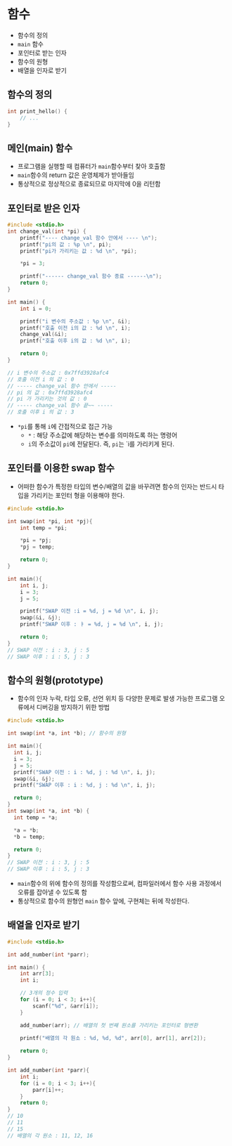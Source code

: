 # 함수

- 함수의 정의
- `main` 함수
- 포인터로 받는 인자
- 함수의 원형
- 배열을 인자로 받기


## 함수의 정의

```c
int print_hello() {
    // ...
}

```

## 메인(main) 함수

- 프로그램을 실행할 때 컴퓨터가 `main`함수부터 찾아 호출함
- `main`함수의 return 값은 운영체제가 받아들임
- 통상적으로 정상적으로 종료되므로 마지막에 0을 리턴함

## 포인터로 받은 인자

```c
#include <stdio.h>
int change_val(int *pi) {
    printf("---- change_val 함수 안에서 ---- \n");
    printf("pi의 값 : %p \n", pi);
    printf("pi가 가리키는 값 : %d \n", *pi);

    *pi = 3;

    printf("------ change_val 함수 종료 ------\n");
    return 0;
}

int main() {
    int i = 0;

    printf("i 변수의 주소값 : %p \n", &i);
    printf("호출 이전 i의 값 : %d \n", i);
    change_val(&i);
    printf("호출 이후 i의 값 : %d \n", i);

    return 0;
}

// i 변수의 주소값 : 0x7ffd3928afc4 
// 호출 이전 i 의 값 : 0 
// ----- change_val 함수 안에서 -----
// pi 의 값 : 0x7ffd3928afc4 
// pi 가 가리키는 것의 값 : 0 
// ----- change_val 함수 끝~~ -----
// 호출 이후 i 의 값 : 3 
```

- `*pi`를 통해 `i`에 간접적으로 접근 가능
    - `*` : 해당 주소값에 해당하는 변수를 의미하도록 하는 명령어
    - `i`의 주소값이 `pi`에 전달된다. 즉, `pi`는 `i를 가리키게 된다.


## 포인터를 이용한 swap 함수

- 어떠한 함수가 특정한 타입의 변수/배열의 값을 바꾸려면 함수의 인자는 반드시 타입을 가리키는 포인터 형을 이용해야 한다.

```c
#include <stdio.h>

int swap(int *pi, int *pj){
    int temp = *pi;

    *pi = *pj;
    *pj = temp;

    return 0;
}

int main(){
    int i, j;
    i = 3;
    j = 5;

    printf("SWAP 이전 :i = %d, j = %d \n", i, j);
    swap(&i, &j);
    printf("SWAP 이후 : ㅑ = %d, j = %d \n", i, j);

    return 0;    
}
// SWAP 이전 : i : 3, j : 5 
// SWAP 이후 : i : 5, j : 3
```

## 함수의 원형(prototype)

- 함수의 인자 누락, 타입 오류, 선언 위치 등 다양한 문제로 발생 가능한 프로그램 오류에서 디버깅을 방지하기 위한 방법

```c
#include <stdio.h>

int swap(int *a, int *b); // 함수의 원형

int main(){
  int i, j;
  i = 3;
  j = 5;
  printf("SWAP 이전 : i : %d, j : %d \n", i, j);
  swap(&i, &j);
  printf("SWAP 이후 : i : %d, j : %d \n", i, j);

  return 0;
}
int swap(int *a, int *b) {
  int temp = *a;

  *a = *b;
  *b = temp;

  return 0;
}
// SWAP 이전 : i : 3, j : 5 
// SWAP 이후 : i : 5, j : 3 
```

- `main`함수의 위에 함수의 정의를 작성함으로써, 컴파일러에서 함수 사용 과정에서 오류를 잡아낼 수 있도록 함
- 통상적으로 함수의 원형언 `main` 함수 앞에, 구현체는 뒤에 작성한다.

## 배열을 인자로 받기

```c
#include <stdio.h>

int add_number(int *parr);

int main() {
    int arr[3];
    int i;

    // 3개의 정수 입력
    for (i = 0; i < 3; i++){
        scanf("%d", &arr[i]);
    }

    add_number(arr); // 배열의 첫 번째 원소를 가리키는 포인터로 형변환

    printf("배열의 각 원소 : %d, %d, %d", arr[0], arr[1], arr[2]);
    
    return 0;
}

int add_number(int *parr){
    int i;
    for (i = 0; i < 3; i++){
        parr[i]++;
    }
    return 0;
}
// 10
// 11
// 15
// 배열의 각 원소 : 11, 12, 16
```
